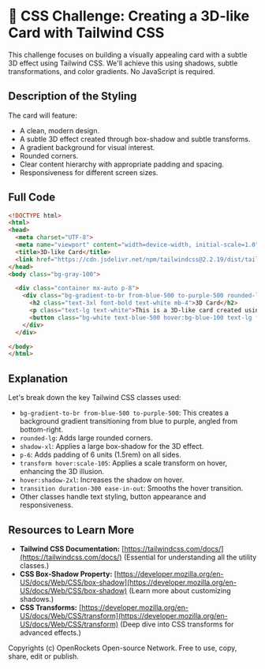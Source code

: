 # 🐞 CSS Challenge:  Creating a 3D-like Card with Tailwind CSS


This challenge focuses on building a visually appealing card with a subtle 3D effect using Tailwind CSS.  We'll achieve this using shadows, subtle transformations, and color gradients.  No JavaScript is required.

## Description of the Styling

The card will feature:

* A clean, modern design.
* A subtle 3D effect created through box-shadow and subtle transforms.
* A gradient background for visual interest.
* Rounded corners.
* Clear content hierarchy with appropriate padding and spacing.
* Responsiveness for different screen sizes.


## Full Code

```html
<!DOCTYPE html>
<html>
<head>
  <meta charset="UTF-8">
  <meta name="viewport" content="width=device-width, initial-scale=1.0">
  <title>3D-like Card</title>
  <link href="https://cdn.jsdelivr.net/npm/tailwindcss@2.2.19/dist/tailwind.min.css" rel="stylesheet">
</head>
<body class="bg-gray-100">

  <div class="container mx-auto p-8">
    <div class="bg-gradient-to-br from-blue-500 to-purple-500 rounded-lg shadow-xl p-6 transform hover:scale-105 hover:shadow-2xl transition duration-300 ease-in-out">
      <h2 class="text-3xl font-bold text-white mb-4">3D Card</h2>
      <p class="text-lg text-white">This is a 3D-like card created using Tailwind CSS.  Notice the subtle shadow and hover effects.</p>
      <button class="bg-white text-blue-500 hover:bg-blue-100 text-lg font-medium px-4 py-2 rounded-md mt-4">Learn More</button>
    </div>
  </div>

</body>
</html>
```


## Explanation

Let's break down the key Tailwind CSS classes used:

* `bg-gradient-to-br from-blue-500 to-purple-500`: This creates a background gradient transitioning from blue to purple, angled from bottom-right.
* `rounded-lg`: Adds large rounded corners.
* `shadow-xl`: Applies a large box-shadow for the 3D effect.
* `p-6`: Adds padding of 6 units (1.5rem) on all sides.
* `transform hover:scale-105`: Applies a scale transform on hover, enhancing the 3D illusion.
* `hover:shadow-2xl`: Increases the shadow on hover.
* `transition duration-300 ease-in-out`: Smooths the hover transition.
* Other classes handle text styling, button appearance and responsiveness.


## Resources to Learn More

* **Tailwind CSS Documentation:** [https://tailwindcss.com/docs/](https://tailwindcss.com/docs/)  (Essential for understanding all the utility classes.)
* **CSS Box-Shadow Property:** [https://developer.mozilla.org/en-US/docs/Web/CSS/box-shadow](https://developer.mozilla.org/en-US/docs/Web/CSS/box-shadow) (Learn more about customizing shadows.)
* **CSS Transforms:** [https://developer.mozilla.org/en-US/docs/Web/CSS/transform](https://developer.mozilla.org/en-US/docs/Web/CSS/transform) (Deep dive into CSS transforms for advanced effects.)


Copyrights (c) OpenRockets Open-source Network. Free to use, copy, share, edit or publish.

